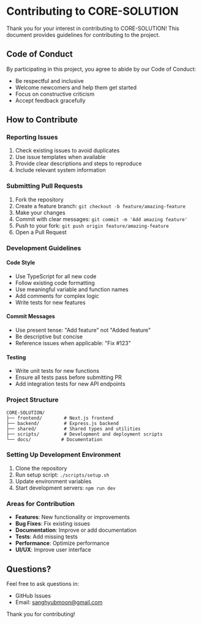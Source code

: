 # Contributing to CORE-SOLUTION

Thank you for your interest in contributing to CORE-SOLUTION! This document provides guidelines for contributing to the project.

## Code of Conduct

By participating in this project, you agree to abide by our Code of Conduct:

- Be respectful and inclusive
- Welcome newcomers and help them get started
- Focus on constructive criticism
- Accept feedback gracefully

## How to Contribute

### Reporting Issues

1. Check existing issues to avoid duplicates
2. Use issue templates when available
3. Provide clear descriptions and steps to reproduce
4. Include relevant system information

### Submitting Pull Requests

1. Fork the repository
2. Create a feature branch: `git checkout -b feature/amazing-feature`
3. Make your changes
4. Commit with clear messages: `git commit -m 'Add amazing feature'`
5. Push to your fork: `git push origin feature/amazing-feature`
6. Open a Pull Request

### Development Guidelines

#### Code Style

- Use TypeScript for all new code
- Follow existing code formatting
- Use meaningful variable and function names
- Add comments for complex logic
- Write tests for new features

#### Commit Messages

- Use present tense: "Add feature" not "Added feature"
- Be descriptive but concise
- Reference issues when applicable: "Fix #123"

#### Testing

- Write unit tests for new functions
- Ensure all tests pass before submitting PR
- Add integration tests for new API endpoints

### Project Structure

```
CORE-SOLUTION/
├── frontend/        # Next.js frontend
├── backend/         # Express.js backend
├── shared/          # Shared types and utilities
├── scripts/         # Development and deployment scripts
└── docs/           # Documentation
```

### Setting Up Development Environment

1. Clone the repository
2. Run setup script: `./scripts/setup.sh`
3. Update environment variables
4. Start development servers: `npm run dev`

### Areas for Contribution

- **Features**: New functionality or improvements
- **Bug Fixes**: Fix existing issues
- **Documentation**: Improve or add documentation
- **Tests**: Add missing tests
- **Performance**: Optimize performance
- **UI/UX**: Improve user interface

## Questions?

Feel free to ask questions in:
- GitHub Issues
- Email: sanghyubmoon@gmail.com

Thank you for contributing!